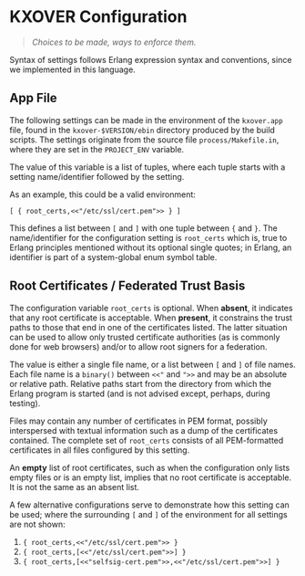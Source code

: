 # KXOVER Configuration

> *Choices to be made, ways to enforce them.*

Syntax of settings follows Erlang expression syntax
and conventions, since we implemented in this language.


## App File

The following settings can be made in the environment of
the `kxover.app` file, found in the `kxover-$VERSION/ebin`
directory produced by the build scripts.  The settings
originate from the source file `process/Makefile.in`,
where they are set in the `PROJECT_ENV` variable.

The value of this variable is a list of tuples, where each
tuple starts with a setting name/identifier followed by
the setting.

As an example, this could be a valid environment:
```
[ { root_certs,<<"/etc/ssl/cert.pem">> } ]
```

This defines a list between `[` and `]` with one tuple between
`{` and `}`.  The name/identifier for the configuration
setting is `root_certs` which is, true to Erlang principles
mentioned without its optional single quotes; in Erlang, an
identifier is part of a system-global enum symbol table.


## Root Certificates / Federated Trust Basis

The configuration variable `root_certs` is optional.
When **absent**, it indicates that any root certificate
is acceptable.  When **present**, it constrains the
trust paths to those that end in one of the certificates
listed.  The latter situation can be used to allow only
trusted certificate authorities (as is commonly done for
web browsers) and/or to allow root signers for a
federation.

The value is either a single file name, or a list between
`[` and `]` of file names.  Each file name is a `binary()`
between `<<"` and `">>` and may be an absolute or relative
path.  Relative paths start from the directory from which
the Erlang program is started (and is not advised except,
perhaps, during testing).

Files may contain any number of certificates in PEM format,
possibly interspersed with textual information such as a
dump of the certificates contained.  The complete set of
`root_certs` consists of all PEM-formatted certificates
in all files configured by this setting.

An **empty** list of root certificates, such as when the
configuration only lists empty files or is an empty list,
implies that no root certificate is acceptable.  It is not
the same as an absent list.

A few alternative configurations serve to demonstrate how this
setting can be used; where the surrounding `[` and `]` of the
environment for all settings are not shown:

 1. `{ root_certs,<<"/etc/ssl/cert.pem">> }`
 2. `{ root_certs,[<<"/etc/ssl/cert.pem">>] }`
 3. `{ root_certs,[<<"selfsig-cert.pem">>,<<"/etc/ssl/cert.pem">>] }`


